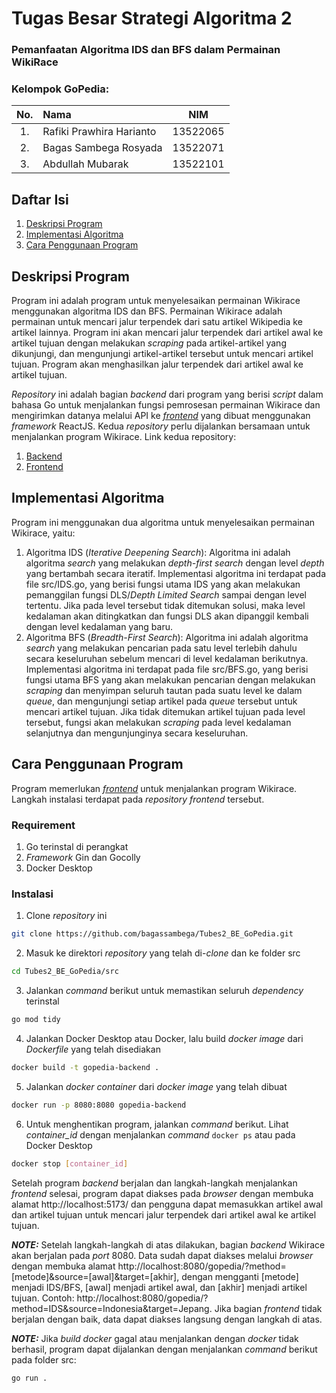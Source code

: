 # Tugas Besar Strategi Algoritma 2
### Pemanfaatan Algoritma IDS dan BFS dalam Permainan WikiRace

### Kelompok GoPedia:
| No. | Nama                     |   NIM    |
|:---:|:-------------------------|:--------:|
| 1.  | Rafiki Prawhira Harianto | 13522065 |
| 2.  | Bagas Sambega Rosyada    | 13522071 |
| 3.  | Abdullah Mubarak         | 13522101 |

## Daftar Isi
1. [Deskripsi Program](#deskripsi-program)
2. [Implementasi Algoritma](#implementasi-algoritma)
3. [Cara Penggunaan Program](#cara-penggunaan-program)

## Deskripsi Program
Program ini adalah program untuk menyelesaikan permainan Wikirace menggunakan algoritma IDS dan BFS. Permainan Wikirace adalah permainan untuk mencari 
jalur terpendek dari satu artikel Wikipedia ke artikel lainnya. Program ini akan mencari jalur terpendek dari artikel awal ke artikel tujuan dengan melakukan 
_scraping_ pada artikel-artikel yang dikunjungi, dan mengunjungi artikel-artikel tersebut untuk mencari artikel tujuan. Program akan menghasilkan jalur terpendek dari artikel awal ke artikel tujuan.

_Repository_ ini adalah bagian _backend_ dari program yang berisi _script_ dalam bahasa Go untuk menjalankan fungsi pemrosesan permainan Wikirace dan mengirimkan datanya melalui API ke 
<a href="github.com/bagassambega/Tubes2_FE_GoPedia">_frontend_</a> yang dibuat menggunakan _framework_ ReactJS. Kedua _repository_ perlu dijalankan bersamaan untuk
menjalankan program Wikirace. Link kedua repository:
1. <a href="github.com/bagassambega/Tubes2_BE_GoPedia">Backend</a>
2. <a href="github.com/bagassambega/Tubes2_FE_GoPedia">Frontend</a>

## Implementasi Algoritma
Program ini menggunakan dua algoritma untuk menyelesaikan permainan Wikirace, yaitu:
1. Algoritma IDS (_Iterative Deepening Search_): Algoritma ini adalah algoritma _search_ yang melakukan _depth-first search_ dengan level _depth_ yang bertambah secara iteratif. Implementasi algoritma ini terdapat pada file src/IDS.go, yang berisi fungsi utama IDS yang akan melakukan pemanggilan fungsi DLS/_Depth Limited Search_ sampai dengan level tertentu. Jika pada level tersebut tidak ditemukan solusi, maka level kedalaman akan ditingkatkan dan fungsi DLS akan
dipanggil kembali dengan level kedalaman yang baru.
2. Algoritma BFS (_Breadth-First Search_): Algoritma ini adalah algoritma _search_ yang melakukan pencarian pada satu level terlebih dahulu secara keseluruhan sebelum mencari di level kedalaman berikutnya.
Implementasi algoritma ini terdapat pada file src/BFS.go, yang berisi fungsi utama BFS yang akan melakukan pencarian dengan melakukan _scraping_ dan menyimpan seluruh tautan pada suatu level ke dalam _queue_, dan mengunjungi setiap artikel pada _queue_
tersebut untuk mencari artikel tujuan. Jika tidak ditemukan artikel tujuan pada level tersebut, fungsi akan melakukan _scraping_ pada level kedalaman selanjutnya dan mengunjunginya secara keseluruhan.

## Cara Penggunaan Program
Program memerlukan <a href="github.com/bagassambega/Tubes2_FE_GoPedia">_frontend_</a> untuk menjalankan program Wikirace. Langkah instalasi terdapat pada _repository_ _frontend_ tersebut.
### Requirement
1. Go terinstal di perangkat
2. _Framework_ Gin dan Gocolly
3. Docker Desktop

### Instalasi
1. Clone _repository_ ini
```bash
git clone https://github.com/bagassambega/Tubes2_BE_GoPedia.git
```
2. Masuk ke direktori _repository_ yang telah di-_clone_ dan ke folder src
```bash
cd Tubes2_BE_GoPedia/src
```
3. Jalankan _command_ berikut untuk memastikan seluruh _dependency_ terinstal
```bash
go mod tidy
```
4. Jalankan Docker Desktop atau Docker, lalu build _docker image_ dari _Dockerfile_ yang telah disediakan
```bash
docker build -t gopedia-backend .
```
5. Jalankan _docker container_ dari _docker image_ yang telah dibuat
```bash
docker run -p 8080:8080 gopedia-backend
```
6. Untuk menghentikan program, jalankan _command_ berikut. Lihat _container_id_ dengan menjalankan _command_ `docker ps` atau pada Docker Desktop
```bash
docker stop [container_id]
```


Setelah program _backend_ berjalan dan langkah-langkah menjalankan _frontend_ selesai, program dapat diakses pada _browser_ dengan membuka alamat http://localhost:5173/
dan pengguna dapat memasukkan artikel awal dan artikel tujuan untuk mencari jalur terpendek dari artikel awal ke artikel tujuan.



**_NOTE:_**
Setelah langkah-langkah di atas dilakukan, bagian _backend_ Wikirace akan berjalan pada _port_ 8080. Data sudah dapat diakses melalui _browser_ dengan membuka alamat http://localhost:8080/gopedia/?method=[metode]&source=[awal]&target=[akhir], dengan mengganti [metode] menjadi IDS/BFS, [awal] menjadi artikel awal, dan [akhir] menjadi artikel tujuan. Contoh: http://localhost:8080/gopedia/?method=IDS&source=Indonesia&target=Jepang. 
Jika bagian _frontend_ tidak berjalan dengan baik, data dapat diakses langsung dengan langkah di atas.

**_NOTE:_**
Jika _build docker_ gagal atau menjalankan dengan _docker_ tidak berhasil, program dapat dijalankan dengan menjalankan _command_ berikut pada folder src:
```bash
go run .
```
